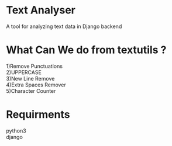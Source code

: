 # Text Analyser
A tool for analyzing text data in Django backend

<h1>What Can We do from textutils ?</h1>
1)Remove Punctuations<br>
2)UPPERCASE<br>
3)New Line Remove<br>
4)Extra Spaces Remover<br>
5)Character Counter

<h1>Requirments</h1>
python3<br>
django<br>
